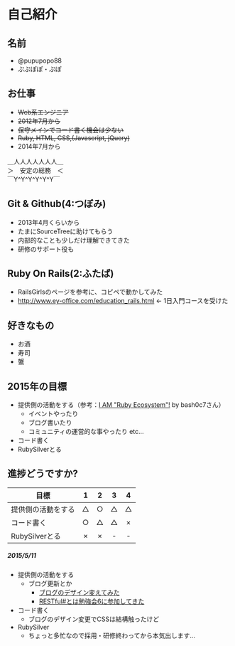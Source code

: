 # 自己紹介

## 名前
 * @pupupopo88
 * ぷぷぽぽ・ぷぽ

## お仕事
 * ~~Web系エンジニア~~
 * ~~2012年7月から~~
 * ~~保守メインでコード書く機会は少ない~~
 * ~~Ruby, HTML, CSS,(Javascript, jQuery)~~
 * 2014年7月から

 ＿人人人人人人人＿  
 ＞　安定の総務　＜  
 ￣Y^Y^Y^Y^Y^Y￣  

## Git & Github(4:つぼみ)
 * 2013年4月くらいから
 * たまにSourceTreeに助けてもらう
 * 内部的なことも少しだけ理解できてきた
 * 研修のサポート役も

## Ruby On Rails(2:ふたば)
 * RailsGirlsのページを参考に、コピペで動かしてみた
 * http://www.ey-office.com/education_rails.html ← 1日入門コースを受けた

## 好きなもの
 * お酒
 * 寿司
 * 蟹

## 2015年の目標
 * 提供側の活動をする（参考：[I AM "Ruby Ecosystem"!](https://speakerdeck.com/bash0c7/i-am-ruby-ecosystem) by bash0c7さん）
    * イベントやったり
    * ブログ書いたり
    * コミュニティの運営的な事やったり etc...
 * コード書く
 * RubySilverとる

## 進捗どうですか?

|          目標          | 1 | 2 | 3 | 4 |
| --------------------- |:---:|:---:|:---:|:---:|
| 提供側の活動をする | △ | ○ | △ | △ |
| コード書く | ○ | △ | △ | × |
| RubySilverとる | × | × | - | - |

##### 2015/5/11
* 提供側の活動をする
  * ブログ更新とか
      * [ブログのデザイン変えてみた](http://pupupopo88.hatenablog.com/entry/2015/04/20/020310)
      * [RESTful#とは勉強会6に参加してきた](http://pupupopo88.hatenablog.com/entry/2015/04/30/002011)
* コード書く
  * ブログのデザイン変更でCSSは結構触ったけど
* RubySilver
  * ちょっと多忙なので採用・研修終わってから本気出します...
